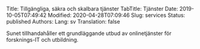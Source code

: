 Title: Tillgängliga, säkra och skalbara tjänster
TabTitle: Tjänster
Date: 2019-10-05T07:49:42
Modified: 2020-04-28T07:09:46
Slug: services
Status: published
Authors: 
Lang: sv
Translation: false

Sunet tillhandahåller ett grundläggande utbud av onlinetjänster för forsknings-IT och utbildning.
